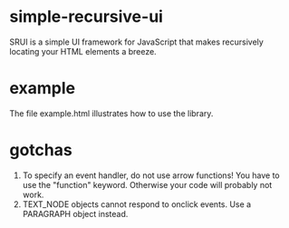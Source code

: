 # simple-recursive-ui
SRUI is a simple UI framework for JavaScript that makes recursively locating your HTML elements a breeze.

# example
The file example.html illustrates how to use the library.

# gotchas
1. To specify an event handler, do not use arrow functions! You have to use the "function" keyword. Otherwise your code will probably not work.
2. TEXT_NODE objects cannot respond to onclick events. Use a PARAGRAPH object instead.

